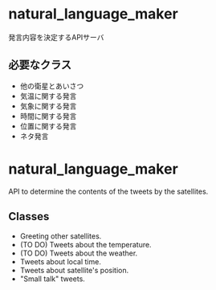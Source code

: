 # natural_language_maker
発言内容を決定するAPIサーバ

## 必要なクラス

- 他の衛星とあいさつ
- 気温に関する発言
- 気象に関する発言
- 時間に関する発言
- 位置に関する発言
- ネタ発言
 
# natural_language_maker
API to determine the contents of the tweets by the satellites.

## Classes

- Greeting other satellites.
- (TO DO) Tweets about the temperature.
- (TO DO) Tweets about the weather.
- Tweets about local time.
- Tweets about satellite's position.
- "Small talk" tweets.



